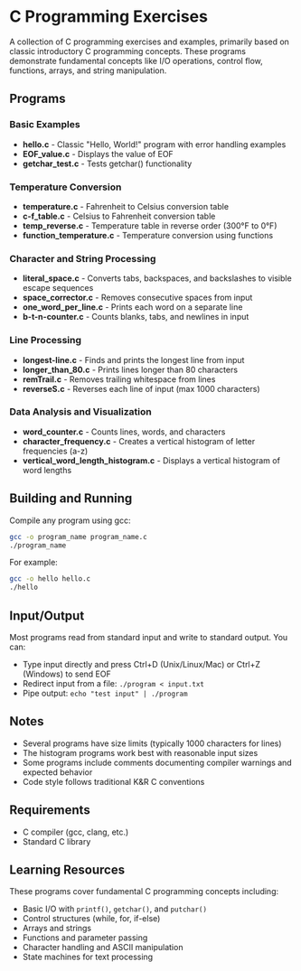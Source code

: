 # C Programming Exercises

A collection of C programming exercises and examples, primarily based on classic introductory C programming concepts. These programs demonstrate fundamental concepts like I/O operations, control flow, functions, arrays, and string manipulation.

## Programs

### Basic Examples
- **hello.c** - Classic "Hello, World!" program with error handling examples
- **EOF_value.c** - Displays the value of EOF
- **getchar_test.c** - Tests getchar() functionality

### Temperature Conversion
- **temperature.c** - Fahrenheit to Celsius conversion table
- **c-f_table.c** - Celsius to Fahrenheit conversion table
- **temp_reverse.c** - Temperature table in reverse order (300°F to 0°F)
- **function_temperature.c** - Temperature conversion using functions

### Character and String Processing
- **literal_space.c** - Converts tabs, backspaces, and backslashes to visible escape sequences
- **space_corrector.c** - Removes consecutive spaces from input
- **one_word_per_line.c** - Prints each word on a separate line
- **b-t-n-counter.c** - Counts blanks, tabs, and newlines in input

### Line Processing
- **longest-line.c** - Finds and prints the longest line from input
- **longer_than_80.c** - Prints lines longer than 80 characters
- **remTrail.c** - Removes trailing whitespace from lines
- **reverseS.c** - Reverses each line of input (max 1000 characters)

### Data Analysis and Visualization
- **word_counter.c** - Counts lines, words, and characters
- **character_frequency.c** - Creates a vertical histogram of letter frequencies (a-z)
- **vertical_word_length_histogram.c** - Displays a vertical histogram of word lengths

## Building and Running

Compile any program using gcc:
```bash
gcc -o program_name program_name.c
./program_name
```

For example:
```bash
gcc -o hello hello.c
./hello
```

## Input/Output

Most programs read from standard input and write to standard output. You can:
- Type input directly and press Ctrl+D (Unix/Linux/Mac) or Ctrl+Z (Windows) to send EOF
- Redirect input from a file: `./program < input.txt`
- Pipe output: `echo "test input" | ./program`

## Notes

- Several programs have size limits (typically 1000 characters for lines)
- The histogram programs work best with reasonable input sizes
- Some programs include comments documenting compiler warnings and expected behavior
- Code style follows traditional K&R C conventions

## Requirements

- C compiler (gcc, clang, etc.)
- Standard C library

## Learning Resources

These programs cover fundamental C programming concepts including:
- Basic I/O with `printf()`, `getchar()`, and `putchar()`
- Control structures (while, for, if-else)
- Arrays and strings
- Functions and parameter passing
- Character handling and ASCII manipulation
- State machines for text processing

